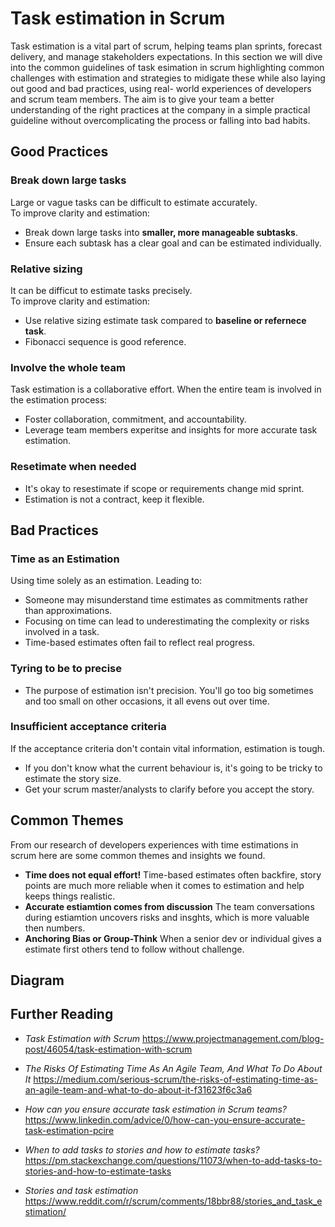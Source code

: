 # Task estimation in Scrum

Task estimation is a vital part of scrum, helping teams plan sprints, forecast delivery, and manage stakeholders expectations.
In this section we will dive into the common guidelines of task esimation in scrum highlighting common challenges with estimation and strategies to midigate these while also laying out good and bad practices, using real- world experiences of developers and scrum team members. The aim is to give your team a better understanding of the right practices at the company in a simple practical guideline without overcomplicating the process or falling into bad habits.

## Good Practices
### Break down large tasks

Large or vague tasks can be difficult to estimate accurately.  
To improve clarity and estimation:

- Break down large tasks into **smaller, more manageable subtasks**.
- Ensure each subtask has a clear goal and can be estimated individually.

### Relative sizing

It can be difficut to estimate tasks precisely.  
To improve clarity and estimation:

- Use relative sizing estimate task compared to **baseline or refernece task**.
- Fibonacci sequence is good reference.

### Involve the whole team

Task estimation is a collaborative effort.
When the entire team is involved in the estimation process:
- Foster collaboration, commitment, and accountability.
- Leverage team members experitse and insights for more accurate task estimation.

### Resetimate when needed
- It's okay to resestimate if scope or requirements change mid sprint.
- Estimation is not a contract, keep it flexible.

  
## Bad Practices

### Time as an Estimation
Using time solely as an estimation.
Leading to:

- Someone may misunderstand time estimates as commitments rather than approximations.
- Focusing  on time can lead to underestimating the complexity or risks involved in a task.
- Time-based estimates often fail to reflect real progress.

### Tyring to be to precise
- The purpose of estimation isn't precision. You'll go too big sometimes and too small on other occasions, it all evens out over time.

### Insufficient acceptance criteria
If the acceptance criteria don't contain vital information, estimation is tough.
- If you don't know what the current behaviour is, it's going to be tricky to estimate the story size.
- Get your scrum master/analysts to clarify before you accept the story.


## Common Themes
From our research of developers experiences with time estimations in scrum here are some common themes and insights we found.
- **Time does not equal effort!** Time-based estimates often backfire, story points are much more reliable when it comes to estimation and help keeps things realistic.
- **Accurate estiamtion comes from discussion** The team conversations during estiamtion uncovers risks and insghts, which is more valuable then numbers.
- **Anchoring Bias or Group-Think** When a senior dev or individual gives a estimate first others tend to follow without challenge.

## Diagram

## Further Reading 
- *Task Estimation with Scrum* https://www.projectmanagement.com/blog-post/46054/task-estimation-with-scrum

- *The Risks Of Estimating Time As An Agile Team, And What To Do About It* https://medium.com/serious-scrum/the-risks-of-estimating-time-as-an-agile-team-and-what-to-do-about-it-f31623f6c3a6

- *How can you ensure accurate task estimation in Scrum teams?* https://www.linkedin.com/advice/0/how-can-you-ensure-accurate-task-estimation-pcire

- *When to add tasks to stories and how to estimate tasks?* https://pm.stackexchange.com/questions/11073/when-to-add-tasks-to-stories-and-how-to-estimate-tasks

- *Stories and task estimation* https://www.reddit.com/r/scrum/comments/18bbr88/stories_and_task_estimation/

